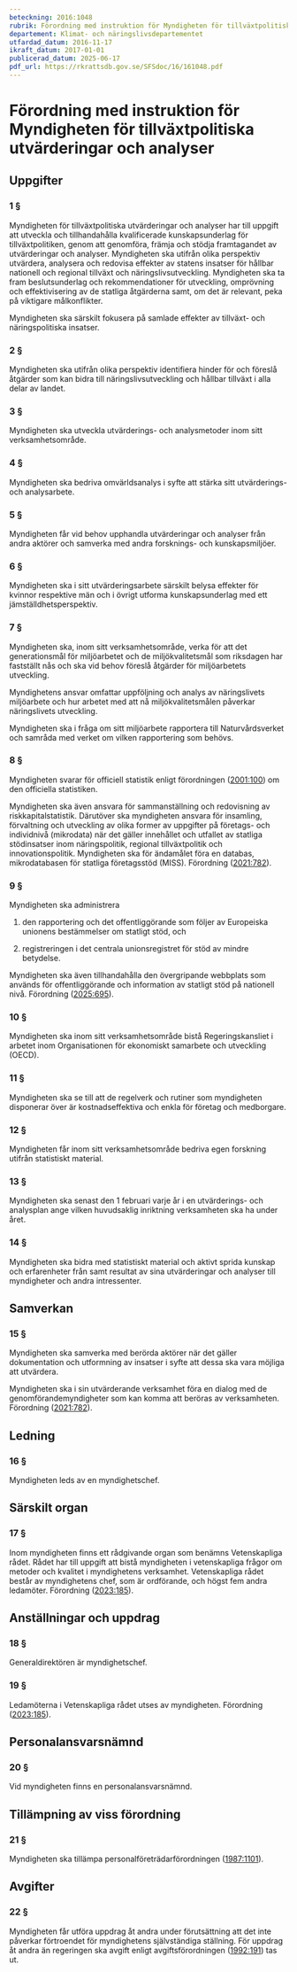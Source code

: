 ```yaml
---
beteckning: 2016:1048
rubrik: Förordning med instruktion för Myndigheten för tillväxtpolitiska utvärderingar och analyser
departement: Klimat- och näringslivsdepartementet
utfardad_datum: 2016-11-17
ikraft_datum: 2017-01-01
publicerad_datum: 2025-06-17
pdf_url: https://rkrattsdb.gov.se/SFSdoc/16/161048.pdf
---
```


# Förordning med instruktion för Myndigheten för tillväxtpolitiska utvärderingar och analyser

## Uppgifter

### 1 §

Myndigheten för tillväxtpolitiska utvärderingar och analyser har till uppgift att utveckla och tillhandahålla kvalificerade kunskapsunderlag för tillväxtpolitiken, genom att genomföra, främja och stödja framtagandet av utvärderingar och analyser. Myndigheten ska utifrån olika perspektiv utvärdera, analysera och redovisa effekter av statens insatser för hållbar nationell och regional tillväxt och näringslivsutveckling. Myndigheten ska ta fram beslutsunderlag och rekommendationer för utveckling, omprövning och effektivisering av de statliga åtgärderna samt, om det är relevant, peka på viktigare målkonflikter.

Myndigheten ska särskilt fokusera på samlade effekter av tillväxt- och näringspolitiska insatser.

### 2 §

Myndigheten ska utifrån olika perspektiv identifiera hinder för och föreslå åtgärder som kan bidra till näringslivsutveckling och hållbar tillväxt i alla delar av landet.

### 3 §

Myndigheten ska utveckla utvärderings- och analysmetoder inom sitt verksamhetsområde.

### 4 §

Myndigheten ska bedriva omvärldsanalys i syfte att stärka sitt utvärderings- och analysarbete.

### 5 §

Myndigheten får vid behov upphandla utvärderingar och analyser från andra aktörer och samverka med andra forsknings- och kunskapsmiljöer.

### 6 §

Myndigheten ska i sitt utvärderingsarbete särskilt belysa effekter för kvinnor respektive män och i övrigt utforma kunskapsunderlag med ett jämställdhetsperspektiv.

### 7 §

Myndigheten ska, inom sitt verksamhetsområde, verka för att det generationsmål för miljöarbetet och de miljökvalitetsmål som riksdagen har fastställt nås och ska vid behov föreslå åtgärder för miljöarbetets utveckling.

Myndighetens ansvar omfattar uppföljning och analys av näringslivets miljöarbete och hur arbetet med att nå miljökvalitetsmålen påverkar näringslivets utveckling.

Myndigheten ska i fråga om sitt miljöarbete rapportera till Naturvårdsverket och samråda med verket om vilken rapportering som behövs.

### 8 §

Myndigheten svarar för officiell statistik enligt förordningen ([2001:100](https://selex.se/eli/sfs/2001/100)) om den officiella statistiken.

Myndigheten ska även ansvara för sammanställning och redovisning av riskkapitalstatistik. Därutöver ska myndigheten ansvara för insamling, förvaltning och utveckling av olika former av uppgifter på företags- och individnivå (mikrodata) när det gäller innehållet och utfallet av statliga stödinsatser inom näringspolitik, regional tillväxtpolitik och innovationspolitik. Myndigheten ska för ändamålet föra en databas, mikrodatabasen för statliga företagsstöd (MISS). Förordning ([2021:782](https://selex.se/eli/sfs/2021/782)).

### 9 §

Myndigheten ska administrera

1. den rapportering och det offentliggörande som följer av Europeiska unionens bestämmelser om statligt stöd, och

2. registreringen i det centrala unionsregistret för stöd av mindre betydelse.

Myndigheten ska även tillhandahålla den övergripande webbplats som används för offentliggörande och information av statligt stöd på nationell nivå. Förordning ([2025:695](https://selex.se/eli/sfs/2025/695)).

### 10 §

Myndigheten ska inom sitt verksamhetsområde bistå Regeringskansliet i arbetet inom Organisationen för ekonomiskt samarbete och utveckling (OECD).

### 11 §

Myndigheten ska se till att de regelverk och rutiner som myndigheten disponerar över är kostnadseffektiva och enkla för företag och medborgare.

### 12 §

Myndigheten får inom sitt verksamhetsområde bedriva egen forskning utifrån statistiskt material.

### 13 §

Myndigheten ska senast den 1 februari varje år i en utvärderings- och analysplan ange vilken huvudsaklig inriktning verksamheten ska ha under året.

### 14 §

Myndigheten ska bidra med statistiskt material och aktivt sprida kunskap och erfarenheter från samt resultat av sina utvärderingar och analyser till myndigheter och andra intressenter.

## Samverkan

### 15 §

Myndigheten ska samverka med berörda aktörer när det gäller dokumentation och utformning av insatser i syfte att dessa ska vara möjliga att utvärdera.

Myndigheten ska i sin utvärderande verksamhet föra en dialog med de genomförandemyndigheter som kan komma att beröras av verksamheten. Förordning ([2021:782](https://selex.se/eli/sfs/2021/782)).

## Ledning

### 16 §

Myndigheten leds av en myndighetschef.

## Särskilt organ

### 17 §

Inom myndigheten finns ett rådgivande organ som benämns Vetenskapliga rådet. Rådet har till uppgift att bistå myndigheten i vetenskapliga frågor om metoder och kvalitet i myndighetens verksamhet. Vetenskapliga rådet består av myndighetens chef, som är ordförande, och högst fem andra ledamöter. Förordning ([2023:185](https://selex.se/eli/sfs/2023/185)).

## Anställningar och uppdrag

### 18 §

Generaldirektören är myndighetschef.

### 19 §

Ledamöterna i Vetenskapliga rådet utses av myndigheten. Förordning ([2023:185](https://selex.se/eli/sfs/2023/185)).

## Personalansvarsnämnd

### 20 §

Vid myndigheten finns en personalansvarsnämnd.

## Tillämpning av viss förordning

### 21 §

Myndigheten ska tillämpa personalföreträdarförordningen ([1987:1101](https://selex.se/eli/sfs/1987/1101)).

## Avgifter

### 22 §

Myndigheten får utföra uppdrag åt andra under förutsättning att det inte påverkar förtroendet för myndighetens självständiga ställning. För uppdrag åt andra än regeringen ska avgift enligt avgiftsförordningen ([1992:191](https://selex.se/eli/sfs/1992/191)) tas ut.